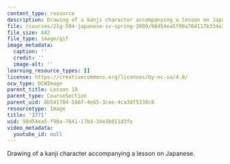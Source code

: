 ```yaml
---
content_type: resource
description: Drawing of a kanji character accompanying a lesson on Japanese.
file: /courses/21g-504-japanese-iv-spring-2009/98d54ea5f90a764117b334e3b011d3fe_3771.gif
file_size: 442
file_type: image/gif
image_metadata:
  caption: ''
  credit: ''
  image-alt: ''
learning_resource_types: []
license: https://creativecommons.org/licenses/by-nc-sa/4.0/
ocw_type: OCWImage
parent_title: Lesson 18
parent_type: CourseSection
parent_uid: 8b541784-586f-4e65-3cee-4ca3df5330c8
resourcetype: Image
title: '3771'
uid: 98d54ea5-f90a-7641-17b3-34e3b011d3fe
video_metadata:
  youtube_id: null
---
```

Drawing of a kanji character accompanying a lesson on Japanese.